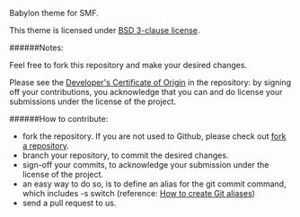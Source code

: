 Babylon theme for SMF.

This theme is licensed under [BSD 3-clause license](http://www.opensource.org/licenses/BSD-3-Clause).

######Notes:

Feel free to fork this repository and make your desired changes.

Please see the [Developer's Certificate of Origin](https://github.com/SimpleMachines/babylon/blob/master/DCO.txt) in the repository:
by signing off your contributions, you acknowledge that you can and do license your submissions under the license of the project.

######How to contribute:
* fork the repository. If you are not used to Github, please check out [fork a repository](http://help.github.com/fork-a-repo).
* branch your repository, to commit the desired changes.
* sign-off your commits, to acknowledge your submission under the license of the project.
 * an easy way to do so, is to define an alias for the git commit command, which includes -s switch (reference: [How to create Git aliases](http://githacks.com/post/1168909216/how-to-create-git-aliases))
* send a pull request to us.
